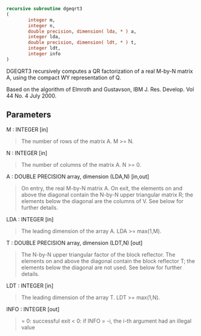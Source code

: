 ```fortran
recursive subroutine dgeqrt3
(
        integer m,
        integer n,
        double precision, dimension( lda, * ) a,
        integer lda,
        double precision, dimension( ldt, * ) t,
        integer ldt,
        integer info
)
```

DGEQRT3 recursively computes a QR factorization of a real M-by-N
matrix A, using the compact WY representation of Q.

Based on the algorithm of Elmroth and Gustavson,
IBM J. Res. Develop. Vol 44 No. 4 July 2000.

## Parameters
M : INTEGER [in]
> The number of rows of the matrix A.  M >= N.

N : INTEGER [in]
> The number of columns of the matrix A.  N >= 0.

A : DOUBLE PRECISION array, dimension (LDA,N) [in,out]
> On entry, the real M-by-N matrix A.  On exit, the elements on and
> above the diagonal contain the N-by-N upper triangular matrix R; the
> elements below the diagonal are the columns of V.  See below for
> further details.

LDA : INTEGER [in]
> The leading dimension of the array A.  LDA >= max(1,M).

T : DOUBLE PRECISION array, dimension (LDT,N) [out]
> The N-by-N upper triangular factor of the block reflector.
> The elements on and above the diagonal contain the block
> reflector T; the elements below the diagonal are not used.
> See below for further details.

LDT : INTEGER [in]
> The leading dimension of the array T.  LDT >= max(1,N).

INFO : INTEGER [out]
> = 0: successful exit
> < 0: if INFO = -i, the i-th argument had an illegal value
